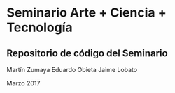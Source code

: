 # Seminario Arte + Ciencia + Tecnología

## Repositorio de código del Seminario

Martín Zumaya
Eduardo Obieta
Jaime Lobato

Marzo 2017
